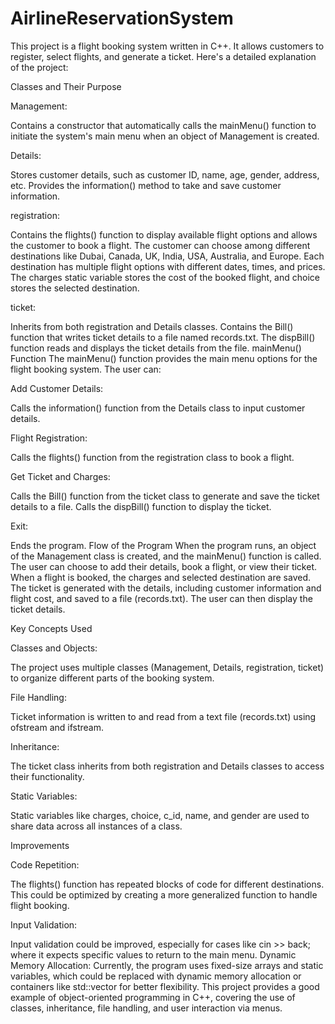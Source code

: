 # AirlineReservationSystem


This project is a flight booking system written in C++. It allows customers to register, select flights, and generate a ticket. Here's a detailed explanation of the project:

Classes and Their Purpose

Management:

Contains a constructor that automatically calls the mainMenu() function to initiate the system's main menu when an object of Management is created.

Details:

Stores customer details, such as customer ID, name, age, gender, address, etc.
Provides the information() method to take and save customer information.

registration:

Contains the flights() function to display available flight options and allows the customer to book a flight.
The customer can choose among different destinations like Dubai, Canada, UK, India, USA, Australia, and Europe.
Each destination has multiple flight options with different dates, times, and prices.
The charges static variable stores the cost of the booked flight, and choice stores the selected destination.

ticket:

Inherits from both registration and Details classes.
Contains the Bill() function that writes ticket details to a file named records.txt.
The dispBill() function reads and displays the ticket details from the file.
mainMenu() Function
The mainMenu() function provides the main menu options for the flight booking system. The user can:

Add Customer Details:

Calls the information() function from the Details class to input customer details.

Flight Registration:

Calls the flights() function from the registration class to book a flight.

Get Ticket and Charges:

Calls the Bill() function from the ticket class to generate and save the ticket details to a file.
Calls the dispBill() function to display the ticket.

Exit:

Ends the program.
Flow of the Program
When the program runs, an object of the Management class is created, and the mainMenu() function is called.
The user can choose to add their details, book a flight, or view their ticket.
When a flight is booked, the charges and selected destination are saved.
The ticket is generated with the details, including customer information and flight cost, and saved to a file (records.txt).
The user can then display the ticket details.

Key Concepts Used

Classes and Objects:

The project uses multiple classes (Management, Details, registration, ticket) to organize different parts of the booking system.

File Handling: 

Ticket information is written to and read from a text file (records.txt) using ofstream and ifstream.

Inheritance: 

The ticket class inherits from both registration and Details classes to access their functionality.

Static Variables:

Static variables like charges, choice, c_id, name, and gender are used to share data across all instances of a class.

Improvements

Code Repetition:

The flights() function has repeated blocks of code for different destinations. This could be optimized by creating a more generalized function to handle flight booking.

Input Validation: 

Input validation could be improved, especially for cases like cin >> back; where it expects specific values to return to the main menu.
Dynamic Memory Allocation: Currently, the program uses fixed-size arrays and static variables, which could be replaced with dynamic memory allocation or containers like std::vector for better flexibility.
This project provides a good example of object-oriented programming in C++, covering the use of classes, inheritance, file handling, and user interaction via menus.

